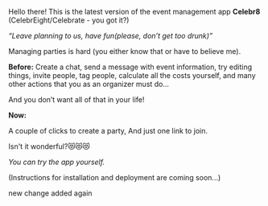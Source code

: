 
Hello there! This is the latest version of the event management app **Celebr8** (CelebrEight/Celebrate - you got it?)

_“Leave planning to us, have fun(please, don’t get too drunk)”_

Managing parties is hard (you either know that or have to believe me).



**Before:**
Create a chat, send a message with event information, try editing things, invite people, tag people, calculate all the costs yourself, and many other actions that you as an organizer must do...

And you don’t want all of that in your life!


**Now:**

A couple of clicks to create a party,
And just one link to join.

Isn't it wonderful?😻😻😻



_You can try the app yourself._ 

(Instructions for installation and deployment are coming soon...)

new change added again

